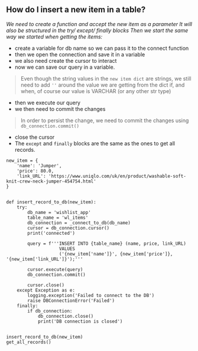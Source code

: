 ## How do I insert a new item in a table?

*We need to create a function and accept the new item as a parameter*
*It will also be structured in the try/ except/ finally blocks*
*Then we start the same way we started when getting the items:*

- create a variable for db name so we can pass it to the connect function
- then we open the connection and save it in a variable
- we also need create the cursor to interact
- now we can save our query in a variable. 

> Even though the string values in the `new item dict` are strings,
> we still need to add `''` around the value we are getting from the dict
> if, and when, of course our value is VARCHAR (or any other str type)
> 
- then we execute our query
- we then need to commit the changes

> In order to persist the change, we need to commit the changes
> using `db_connection.commit()`
- close the cursor
- The `except` and `finally` blocks are the same as the ones to get
all records.

```buildoutcfg
new_item = {
    'name': 'Jumper',
    'price': 80.0,
    'link_URL': 'https://www.uniqlo.com/uk/en/product/washable-soft-knit-crew-neck-jumper-454754.html'
}


def insert_record_to_db(new_item):
    try:
        db_name = 'wishlist_app'
        table_name = 'wl_items'
        db_connection = _connect_to_db(db_name)
        cursor = db_connection.cursor()
        print('connected')

        query = f'''INSERT INTO {table_name} (name, price, link_URL)
                    VALUES
                    ('{new_item['name']}', {new_item['price']}, '{new_item['link_URL']}');'''

        cursor.execute(query)
        db_connection.commit()

        cursor.close()
    except Exception as e:
        logging.exception('Failed to connect to the DB')
        raise DBConnectionError('Failed')
    finally:
        if db_connection:
            db_connection.close()
            print('DB connection is closed')


insert_record_to_db(new_item)
get_all_records()
```